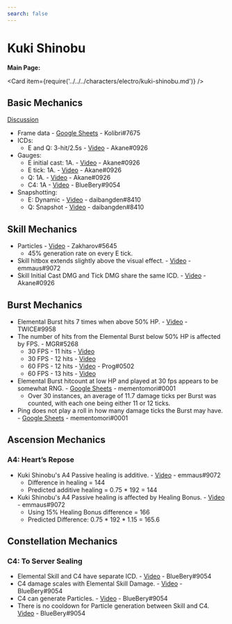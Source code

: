 ```yaml
---
search: false
---
```


# Kuki Shinobu

**Main Page:**

<Card item={require('../../../characters/electro/kuki-shinobu.md')} />

## Basic Mechanics

[Discussion](https://tickets.deeznuts.moe/transcripts/shinobu-basic-mechanics)

* Frame data - [Google Sheets](https://docs.google.com/spreadsheets/d/1cXejpod69F6HReq6jztxEvlpVzSGKssz5NNHIzqY4QY/edit?usp=sharing) - Kolibri\#7675
* ICDs:
  * E and Q: 3-hit/2.5s - [Video](https://www.youtube.com/watch?v=ztZgTo3ugUw) - Akane\#0926
* Gauges:
  * E initial cast: 1A. - [Video](https://www.youtube.com/watch?v=G1hqKcd6aWc) - Akane\#0926
  * E tick: 1A. - [Video](https://www.youtube.com/watch?v=iJuhklXA3kY) - Akane\#0926
  * Q: 1A. - [Video](https://www.youtube.com/watch?v=MGJqkhM9z3I) - Akane\#0926
  * C4: 1A - [Video](https://www.youtube.com/watch?v=s2fFt0ZWfys) - BlueBery\#9054
* Snapshotting:
  * E: Dynamic - [Video](https://www.youtube.com/watch?v=g0JdXZj4HJQ) - daibangden\#8410
  * Q: Snapshot - [Video](https://www.youtube.com/watch?v=DBVLpCr-FUk) - daibangden\#8410

## Skill Mechanics

* Particles - [Video](https://www.youtube.com/watch?v=VIy9dJp-JUQ) - Zakharov\#5645
  * 45% generation rate on every E tick.
* Skill hitbox extends slightly above the visual effect. - [Video](https://www.youtube.com/watch?v=ENhVQtSF8VQ) - emmaus\#9072
* Skill Initial Cast DMG and Tick DMG share the same ICD. - [Video](https://www.youtube.com/watch?v=ztZgTo3ugUw) - Akane\#0926

## Burst Mechanics

* Elemental Burst hits 7 times when above 50% HP. - [Video](https://www.youtube.com/watch?v=SGuHpV_gGQk) - TWICE\#9958
* The number of hits from the Elemental Burst below 50% HP is affected by FPS. - MGR\#5268
  * 30 FPS - 11 hits - [Video](https://www.youtube.com/watch?v=g1M5aBp8F90)
  * 30 FPS - 12 hits - [Video](https://www.youtube.com/watch?v=Rh2aHifxL64)
  * 60 FPS - 12 hits - [Video](https://www.youtube.com/watch?v=7M3GwSCbHGg) - Prog\#0502
  * 60 FPS - 13 hits - [Video](https://www.youtube.com/watch?v=INA_H8Wly7M)
* Elemental Burst hitcount at low HP and played at 30 fps appears to be somewhat RNG. - [Google Sheets](https://docs.google.com/spreadsheets/d/1PvFk2bDjM1VnLFty8DTkXG9CC8LXOPpyHhE4rjQJQNM/edit?usp=sharing) - mementomori\#0001
  * Over 30 instances, an average of 11.7 damage ticks per Burst was counted, with each one being either 11 or 12 ticks.
* Ping does not play a roll in how many damage ticks the Burst may have. - [Google Sheets](https://docs.google.com/spreadsheets/d/1PvFk2bDjM1VnLFty8DTkXG9CC8LXOPpyHhE4rjQJQNM/edit#gid=774661355) - mementomori\#0001

## Ascension Mechanics

### A4: Heart’s Repose

* Kuki Shinobu's A4 Passive healing is additive. - [Video](https://www.youtube.com/watch?v=PioUWJx2YIU) - emmaus\#9072
  * Difference in healing \= 144
  * Predicted additive healing \= 0.75 \* 192 \= 144
* Kuki Shinobu's A4 Passive healing is affected by Healing Bonus. - [Video](https://www.youtube.com/watch?v=b5KXuFh1pAw) - emmaus\#9072
  * Using 15% Healing Bonus difference \= 166
  * Predicted Difference: 0.75 \* 192 \* 1.15 \= 165.6

## Constellation Mechanics

### C4: To Server Sealing

* Elemental Skill and C4 have separate ICD. - [Video](https://www.youtube.com/watch?v=KXMqiHhOr1w) - BlueBery\#9054
* C4 damage scales with Elemental Skill Damage. - [Video](https://www.youtube.com/watch?v=stbDCK_i0lI) - BlueBery\#9054
* C4 can generate Particles. - [Video](https://www.youtube.com/watch?v=08wZg7eMZZw) - BlueBery\#9054
* There is no cooldown for Particle generation between Skill and C4. [Video](https://www.youtube.com/watch?v=5Vj_mTyL4e8) - BlueBery\#9054

